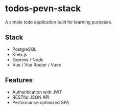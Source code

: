 # todos-pevn-stack

A simple todo application built for learning purposes. 

## Stack
* PostgreSQL
* Knex.js
* Express / Node
* Vue / Vue Router / Vuex

## Features
* Authentication with JWT
* RESTful JSON API
* Performance optimized SPA
  
